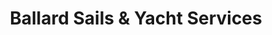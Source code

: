 ---
title: "Ballard Sails & Yacht Services"
url: /seattle/ballard-sails-und-yacht-services/
shop: Allgemein
---